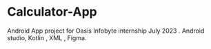 # Calculator-App

Android App project for Oasis Infobyte internship July 2023 . Android studio, Kotlin , XML , Figma.

